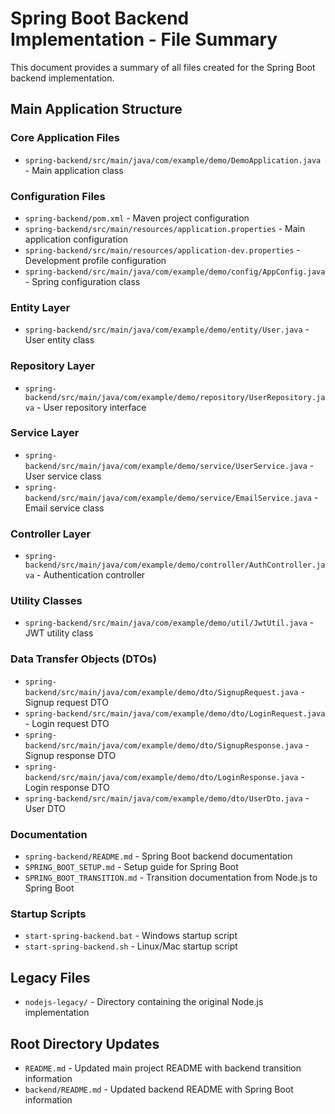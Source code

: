 # Spring Boot Backend Implementation - File Summary

This document provides a summary of all files created for the Spring Boot backend implementation.

## Main Application Structure

### Core Application Files
- `spring-backend/src/main/java/com/example/demo/DemoApplication.java` - Main application class

### Configuration Files
- `spring-backend/pom.xml` - Maven project configuration
- `spring-backend/src/main/resources/application.properties` - Main application configuration
- `spring-backend/src/main/resources/application-dev.properties` - Development profile configuration
- `spring-backend/src/main/java/com/example/demo/config/AppConfig.java` - Spring configuration class

### Entity Layer
- `spring-backend/src/main/java/com/example/demo/entity/User.java` - User entity class

### Repository Layer
- `spring-backend/src/main/java/com/example/demo/repository/UserRepository.java` - User repository interface

### Service Layer
- `spring-backend/src/main/java/com/example/demo/service/UserService.java` - User service class
- `spring-backend/src/main/java/com/example/demo/service/EmailService.java` - Email service class

### Controller Layer
- `spring-backend/src/main/java/com/example/demo/controller/AuthController.java` - Authentication controller

### Utility Classes
- `spring-backend/src/main/java/com/example/demo/util/JwtUtil.java` - JWT utility class

### Data Transfer Objects (DTOs)
- `spring-backend/src/main/java/com/example/demo/dto/SignupRequest.java` - Signup request DTO
- `spring-backend/src/main/java/com/example/demo/dto/LoginRequest.java` - Login request DTO
- `spring-backend/src/main/java/com/example/demo/dto/SignupResponse.java` - Signup response DTO
- `spring-backend/src/main/java/com/example/demo/dto/LoginResponse.java` - Login response DTO
- `spring-backend/src/main/java/com/example/demo/dto/UserDto.java` - User DTO

### Documentation
- `spring-backend/README.md` - Spring Boot backend documentation
- `SPRING_BOOT_SETUP.md` - Setup guide for Spring Boot
- `SPRING_BOOT_TRANSITION.md` - Transition documentation from Node.js to Spring Boot

### Startup Scripts
- `start-spring-backend.bat` - Windows startup script
- `start-spring-backend.sh` - Linux/Mac startup script

## Legacy Files
- `nodejs-legacy/` - Directory containing the original Node.js implementation

## Root Directory Updates
- `README.md` - Updated main project README with backend transition information
- `backend/README.md` - Updated backend README with Spring Boot information